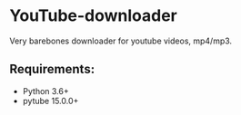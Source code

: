 # YouTube-downloader

Very barebones downloader for youtube videos, mp4/mp3.

## Requirements:

- Python 3.6+
- pytube 15.0.0+





